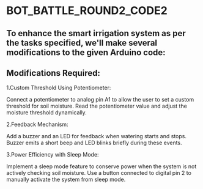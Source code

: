 # BOT_BATTLE_ROUND2_CODE2
## To enhance the smart irrigation system as per the tasks specified, we'll make several modifications to the given Arduino code:

## Modifications Required:
1.Custom Threshold Using Potentiometer:

Connect a potentiometer to analog pin A1 to allow the user to set a custom threshold for soil moisture.
Read the potentiometer value and adjust the moisture threshold dynamically.

2.Feedback Mechanism:

Add a buzzer and an LED for feedback when watering starts and stops.
Buzzer emits a short beep and LED blinks briefly during these events.

3.Power Efficiency with Sleep Mode:

Implement a sleep mode feature to conserve power when the system is not actively checking soil moisture.
Use a button connected to digital pin 2 to manually activate the system from sleep mode.
